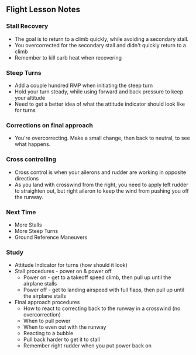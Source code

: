 ## Flight Lesson Notes

### Stall Recovery
* The goal is to return to a climb quickly, while avoiding a secondary stall.
* You overcorrected for the secondary stall and didn't quickly return to a climb
* Remember to kill carb heat when recovering

### Steep Turns
* Add a couple hundred RMP when initiating the steep turn
* Hold your turn steady, while using forward and back pressure to keep your altitude
* Need to get a better idea of what the attitude indicator should look like for turns

### Corrections on final approach
* You're overcorrecting. Make a small change, then back to neutral, to see what happens.

### Cross controlling
* Cross control is when your ailerons and rudder are working in opposite directions
* As you land with crosswind from the right, you need to apply left rudder to straighten out, but right aileron to keep the wind from pushing you off the runway.

### Next Time
* More Stalls
* More Steep Turns
* Ground Reference Maneuvers

### Study
* Attitude Indicator for turns (how should it look)
* Stall procedures - power on & power off
    * Power on - get to a takeoff speed climb, then pull up until the airplane stalls
    * Power off - get to landing airspeed with full flaps, then pull up until the airplane stalls
* Final approach procedures
    * How to react to correcting back to the runway in a crosswind (no overcorrection)
    * When to pull power
    * When to even out with the runway
    * Reacting to a bubble
    * Pull back harder to get it to stall
    * Remember right rudder when you put power back on